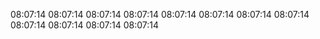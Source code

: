08:07:14
08:07:14
08:07:14
08:07:14
08:07:14
08:07:14
08:07:14
08:07:14
08:07:14
08:07:14
08:07:14
08:07:14
